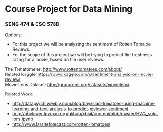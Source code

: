 # Course Project for Data Mining
### SENG 474 & CSC 578D

Options:
* For this project we will be analyzing the sentiment of Rotten Tomatoe Reviews.
* For the scope of this project we will be trying to predict the freshness rating for a movie, based on the user reviews.

The Tomatometer: http://www.rottentomatoes.com/about/     
Related Kaggle: https://www.kaggle.com/c/sentiment-analysis-on-movie-reviews    
Movie Lens Dataset: http://grouplens.org/datasets/movielens/

Related Work:
* http://datapsych.weebly.com/blog/bayesian-tomatoes-using-machine-learning-and-text-analysis-to-predict-reviewer-sentiment
* http://nbviewer.ipython.org/github/xbsd/content/blob/master/HW3_solutions.ipynb
* http://www.farsiteforecast.com/rotten-tomatoes/

